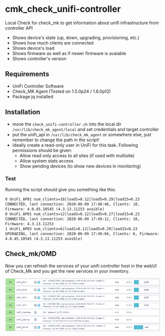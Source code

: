 # cmk_check_unifi-controller

Local Check for check_mk to get information about unifi infrastructure from controller API
* Shows device's state (up, down, upgrading, provisioning, etc.)
* Shows how much clients are connected
* Shows device's load
* Shows firmware as well as if newer firmware is avaiable
* Shows controller's version

## Requirements 

* UniFi Controller Software
* Check_MK Agent (Tested on 1.5.0p24 / 1.6.0p12)
* Package jq installed

## Installation

* move the ```check_unifi-controller.sh``` into the local dir ```/usr/lib/check_mk_agent/local``` and set credentials and target controller
* put the unifi_api in ```/usr/lib/check_mk_agent``` or somewhere else, just remember to change the path in the script!
* Ideally create a read-only user in UniFi for this task. Following permissions should be given:
  * Allow read only access to all sites (if used with multisite)
  * Allow system stats access
  * Show pending devices (to show new devices in monitoring)


### Test

Running the script should give you something like this:
```
0 UniFi_AP01 num_clients=10|load1=0.12|load5=0.29|load15=0.23 CONNECTED, last connection: 2020-06-09 17:48:46, Clients: 10, Firmware: 4.0.45.10545 (4.3.13.11253 avaible)
0 UniFi_AP01 num_clients=12|load1=0.12|load5=0.27|load15=0.23 CONNECTED, last connection: 2020-06-09 17:49:12, Clients: 10, Firmware: 4.3.13.11253
1 UniFi_AP03 num_clients=6|load1=0.12|load5=0.29|load15=0.23 UPGRADING, last connection: 2020-06-09 17:49:04, Clients: 6, Firmware: 4.0.45.10545 (4.3.13.11253 avaible)
```

## Check_mk/OMD

Now you can refresh the services of your unifi controller host in the webUI of Check_Mk and you get the new services in your inventory.


![Screenshot of check_mk](https://github.com/binarybear-de/cmk_check_unifi-controller/blob/master/example1.png)

